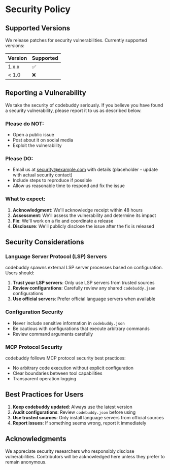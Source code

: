 # Security Policy

## Supported Versions

We release patches for security vulnerabilities. Currently supported versions:

| Version | Supported          |
| ------- | ------------------ |
| 1.x.x   | :white_check_mark: |
| < 1.0   | :x:                |

## Reporting a Vulnerability

We take the security of codebuddy seriously. If you believe you have found a security vulnerability, please report it to us as described below.

### Please do NOT:
- Open a public issue
- Post about it on social media
- Exploit the vulnerability

### Please DO:
- Email us at security@example.com with details (placeholder - update with actual security contact)
- Include steps to reproduce if possible
- Allow us reasonable time to respond and fix the issue

### What to expect:
1. **Acknowledgment**: We'll acknowledge receipt within 48 hours
2. **Assessment**: We'll assess the vulnerability and determine its impact
3. **Fix**: We'll work on a fix and coordinate a release
4. **Disclosure**: We'll publicly disclose the issue after the fix is released

## Security Considerations

### Language Server Protocol (LSP) Servers

codebuddy spawns external LSP server processes based on configuration. Users should:

1. **Trust your LSP servers**: Only use LSP servers from trusted sources
2. **Review configurations**: Carefully review any shared `codebuddy.json` configurations
3. **Use official servers**: Prefer official language servers when available

### Configuration Security

- Never include sensitive information in `codebuddy.json`
- Be cautious with configurations that execute arbitrary commands
- Review command arguments carefully

### MCP Protocol Security

codebuddy follows MCP protocol security best practices:
- No arbitrary code execution without explicit configuration
- Clear boundaries between tool capabilities
- Transparent operation logging

## Best Practices for Users

1. **Keep codebuddy updated**: Always use the latest version
2. **Audit configurations**: Review `codebuddy.json` before using
3. **Use trusted sources**: Only install language servers from official sources
4. **Report issues**: If something seems wrong, report it immediately

## Acknowledgments

We appreciate security researchers who responsibly disclose vulnerabilities. Contributors will be acknowledged here unless they prefer to remain anonymous.